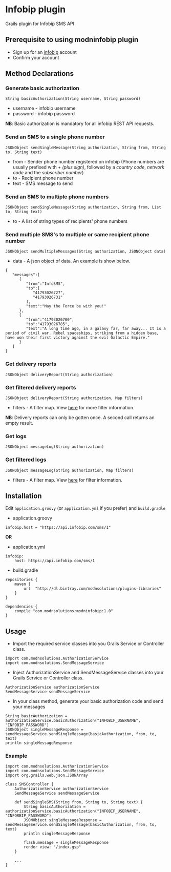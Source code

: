 # Infobip plugin #
Grails plugin for Infobip SMS API

## Prerequisite to using **modninfobip** plugin ##
* Sign up for an [infobip](www.infobip.com) account
* Confirm your account

## Method Declarations ##
### Generate basic authorization ###

```
String basicAuthorization(String username, String password)
```
* username - infobip username
* password - infobip password

**NB**: Basic authorization is mandatory for all infobip REST API requests.

### Send an SMS to a single phone number ###

```
JSONObject sendSingleMessage(String authorization, String from, String to, String text)
```
* from - Sender phone number registered on infobip (Phone numbers are usually prefixed with *+ (plus sign)*, followed by a *country code*, *network code* and the *subscriber number*)
* to - Recipient phone number
* text - SMS message to send

### Send an SMS to multiple phone numbers ###

```
JSONObject sendSingleMessage(String authorization, String from, List to, String text)
```
* to - A list of string types of recipients' phone numbers

### Send multiple SMS's to multiple or same recipient phone number ###

```
JSONObject sendMultipleMessages(String authorization, JSONObject data)
```
* data - A json object of data. An example is show below.

```
{  
   "messages":[  
      {  
         "from":"InfoSMS",
         "to":[  
            "41793026727",
            "41793026731"
         ],
         "text":"May the Force be with you!"
      },
      {  
         "from":"41793026700",
         "to":"41793026785",
         "text":"A long time ago, in a galaxy far, far away... It is a period of civil war. Rebel spaceships, striking from a hidden base, have won their first victory against the evil Galactic Empire."
      }
   ]
}
```

### Get delivery reports ###

```
JSONObject deliveryReport(String authorization)
```

### Get filtered delivery reports ###

```
JSONObject deliveryReport(String authorization, Map filters)
```
* filters - A filter map. View [here](https://dev.infobip.com/docs/delivery-reports) for more filter information.

**NB**: Delivery reports can only be gotten once. A second call returns an empty result.

### Get logs ###

```
JSONObject messageLog(String authorization)
```

### Get filtered logs ###

```
JSONObject messageLog(String authorization, Map filters)
```
* filters - A filter map. View [here](https://dev.infobip.com/docs/message-logs) for filter information.

## Installation ##
Edit `application.groovy` (or `application.yml` if you prefer) and `build.gradle`

* application.groovy
```
infobip.host = "https://api.infobip.com/sms/1"
```

**OR**

* application.yml
```
infobip:
    host: https://api.infobip.com/sms/1
```

* build.gradle
```
repositories {
    maven {
        url  "http://dl.bintray.com/modnsolutions/plugins-libraries" 
    }
}

dependencies {
    compile "com.modnsolutions:modninfobip:1.0"
}
```

## Usage ##
* Import the required service classes into you Grails Service or Controller class.

```
import com.modnsolutions.AuthorizationService
import com.modnsolutions.SendMessageService
```
* Inject AuthorizationService and SendMessageService classes into your Grails Service or Controller class.

```
AuthorizationService authorizationService
SendMessageService sendMessageService
```

* In your class method, generate your basic authorization code and send your messages

```
String basicAuthorization = authorizationService.basicAuthorization("INFOBIP_USERNAME", "INFOBIP_PASSWORD")
JSONObject singleMessageResponse = sendMessageService.sendSingleMessage(basicAuthorization, from, to, text)
println singleMessageResponse
```

### Example ###
```
import com.modnsolutions.AuthorizationService
import com.modnsolutions.SendMessageService
import org.grails.web.json.JSONArray

class SMSController {
    AuthorizationService authorizationService
    SendMessageService sendMessageService
    
    def sendSingleSMS(String from, String to, String text) {
        String basicAuthorization = authorizationService.basicAuthorization("INFOBIP_USERNAME", "INFORBIP_PASSWORD")
        JSONObject singleMessageResponse = sendMessageService.sendSingleMessage(basicAuthorization, from, to, text)
        println singleMessageResponse

        flash.message = singleMessageResponse
        render view: "/index.gsp"
    }
    
    ...
}
```